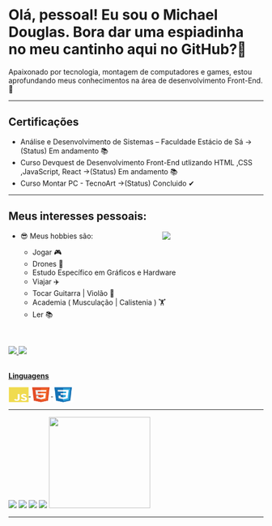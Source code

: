 <h1>  Olá, pessoal! Eu sou o Michael Douglas. Bora dar uma espiadinha no meu cantinho aqui no GitHub?🤖</h1>
<p> Apaixonado por tecnologia, montagem de computadores e games, estou aprofundando meus conhecimentos na área de desenvolvimento Front-End.🤖</p>
<hr/>
<div>
    <h2>Certificações</h2>
  <ul>
    <li>Análise e Desenvolvimento de Sistemas – Faculdade Estácio de Sá ->(Status) Em andamento 📚</li>
    <li>Curso Devquest de Desenvolvimento Front-End utlizando HTML ,CSS ,JavaScript, React ->(Status) Em andamento 📚</li>
    <li>Curso Montar PC - TecnoArt ->(Status) Concluido ✔</li>
  </ul>
  <hr/>
    <h2> Meus interesses pessoais:</h2>
    <img align='right' src="https://media.giphy.com/media/M9gbBd9nbDrOTu1Mqx/giphy.gif" width="200">

- 😎 Meus hobbies são:
  
  - Jogar  🎮
  - Drones 🤖
  - Estudo Específico em Gráficos e Hardware
  - Viajar ✈️
  - Tocar Guitarra | Violão 🎸
  - Academia ( Musculação | Calistenia ) 🏋️
  - Ler 📚
    <br><br><br>
<div>
   <a href="https://github.com/michael-douglas-s">
   <img height="180em" src="https://github-readme-stats.vercel.app/api?username=michael-douglas-s&show_icons=true&theme=blue_navy&include_all_commits=true&count_private=true"/>
   <img height="180em" src="https://github-readme-stats.vercel.app/api/top-langs/?username=michael-douglas-s&layout=compact&langs_count=6&theme=blue_navy"/>
</div>
    
<div style="display: inline_block"><br>
  <p> <b>Linguagens</b></p>
  <img align="center" alt="Js" height="30" width="40" src="https://raw.githubusercontent.com/devicons/devicon/master/icons/javascript/javascript-plain.svg">
  <img align="center" alt="HTML" height="30" width="40" src="https://raw.githubusercontent.com/devicons/devicon/master/icons/html5/html5-original.svg">
  <img align="center" alt="CSS" height="30" width="40" src="https://raw.githubusercontent.com/devicons/devicon/master/icons/css3/css3-original.svg">
</div>
 <hr>
    
<div>
 <a href="https://www.instagram.com/michael_douglas456/" target="_blank"><img src="https://img.shields.io/badge/-Instagram-%23E4405F?style=for-the-badge&logo=instagram&logoColor=white" target="_blank"></a>
 <a href="https://discord.com/channels/@me" target="_blank"><img src="https://img.shields.io/badge/Discord-7289DA?style=for-the-badge&logo=discord&logoColor=white" target="_blank"></a> 
  <a href = "mailto:michael-douglas101@hotmail.com"><img src="https://img.shields.io/badge/-Gmail-%23333?style=for-the-badge&logo=gmail&logoColor=white" target="_blank"></a>
 <a href="https://www.linkedin.com/in/michael-douglas-b3b51b236/" target="_blank"><img src="https://img.shields.io/badge/-LinkedIn-%230077B5?style=for-the-badge&logo=linkedin&logoColor=white" target="_blank"></a>
 <img height="180" width="200" src="https://images.vexels.com/media/users/3/224169/isolated/preview/dbfe1f493ad01117fa4ec5ba10150e4d-logotipo-da-programacao-de-computador.png">
  <hr>
 </div>
 
